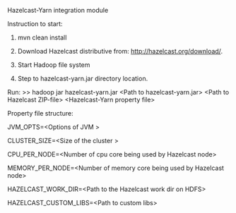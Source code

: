 Hazelcast-Yarn integration module


Instruction to start:


1) mvn clean install

2) Download Hazelcast distributive from: http://hazelcast.org/download/.

3) Start Hadoop file system

4)  Step to hazelcast-yarn.jar directory location.

Run: >> hadoop jar hazelcast-yarn.jar &lt;Path to hazelcast-yarn.jar> &lt;Path to Hazelcast ZIP-file> &lt;Hazelcast-Yarn property file>


Property file structure:


JVM_OPTS=&lt;Options of JVM >

CLUSTER_SIZE=&lt;Size of the cluster >

CPU_PER_NODE=&lt;Number of cpu core being used by Hazelcast node>

MEMORY_PER_NODE=&lt;Number of memory core being used by Hazelcast node>

HAZELCAST_WORK_DIR=&lt;Path to the Hazelcast work dir on HDFS>

HAZELCAST_CUSTOM_LIBS=&lt;Path to custom libs>
